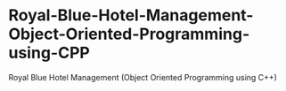 # Royal-Blue-Hotel-Management-Object-Oriented-Programming-using-CPP
Royal Blue Hotel Management (Object Oriented Programming using C++)

